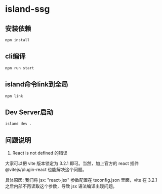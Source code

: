# island-ssg

## 安装依赖
```
npm install
```

## cli编译
```
npm run start
```

## island命令link到全局
```
npm link
```

## Dev Server启动
```
island dev .
```


## 问题说明
1. React is not defined 的错误

大家可以把 vite 版本锁定为 3.2.1 即可。当然，加上官方的 react 插件 @vitejs/plugin-react 也能解决这个问题。

具体原因: 我们将 jsx: "react-jsx" 参数配置在 tsconfig.json 里面，vite 在 3.2.1 之后内部不再读取这个参数，导致 jsx 语法编译出现问题。